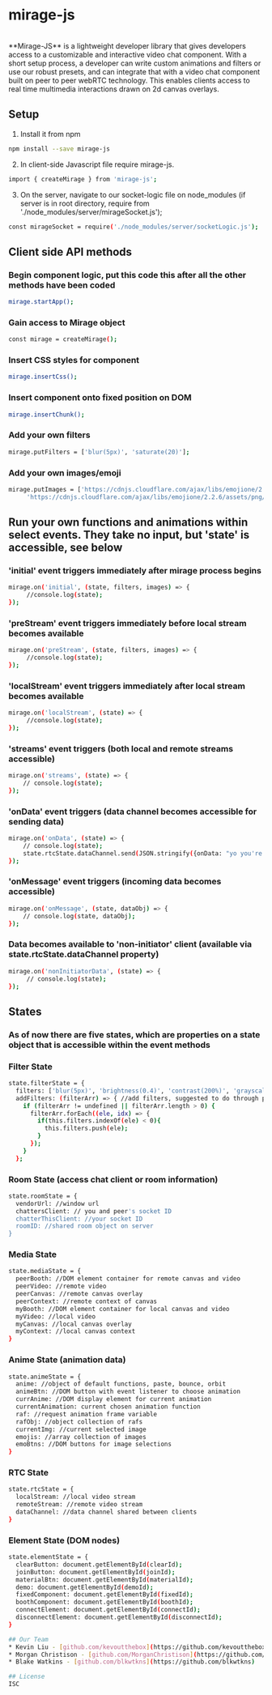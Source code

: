 # mirage-js

</br>
**Mirage-JS**  is a lightweight developer library that gives developers access to a customizable and interactive video chat component.
With a short setup process, a developer can write custom animations and filters or use our robust presets, and can integrate that with a video chat component built on peer to peer webRTC technology. This enables clients access to real time multimedia interactions drawn on 2d canvas overlays.


## Setup

1. Install it from npm
```bash
npm install --save mirage-js
```
2. In client-side Javascript file require mirage-js.
```bash
import { createMirage } from 'mirage-js';
```
3. On the server, navigate to our socket-logic file on node_modules (if server is in root directory, require from './node_modules/server/mirageSocket.js');
```bash
const mirageSocket = require('./node_modules/server/socketLogic.js');
```

## Client side API methods

### Begin component logic, put this code this after all the other methods have been coded
```bash
mirage.startApp();
```

### Gain access to Mirage object
```bash
const mirage = createMirage();
```

### Insert CSS styles for component
```bash
mirage.insertCss();
```

### Insert component onto fixed position on DOM
```bash
mirage.insertChunk();
```

### Add your own filters
```bash
mirage.putFilters = ['blur(5px)', 'saturate(20)'];
```

### Add your own images/emoji
```bash
mirage.putImages = ['https://cdnjs.cloudflare.com/ajax/libs/emojione/2.2.6/assets/png/1f4a9.png',
     'https://cdnjs.cloudflare.com/ajax/libs/emojione/2.2.6/assets/png/1f4af.png'];
```

## Run your own functions and animations within select events. They take no input, but 'state' is accessible, see below 

### 'initial' event triggers immediately after mirage process begins
```bash
mirage.on('initial', (state, filters, images) => {
     //console.log(state);
});
```

### 'preStream' event triggers immediately before local stream becomes available
```bash
mirage.on('preStream', (state, filters, images) => {
     //console.log(state);
});
```

### 'localStream' event triggers immediately after local stream becomes available
```bash
mirage.on('localStream', (state) => {
     //console.log(state);
});
```

### 'streams' event triggers (both local and remote streams accessible) 
```bash
mirage.on('streams', (state) => {
    // console.log(state);
});
```

### 'onData' event triggers (data channel becomes accessible for sending data)
```bash
mirage.on('onData', (state) => {
    // console.log(state);
    state.rtcState.dataChannel.send(JSON.stringify({onData: "yo you're up in the data channels"}));
});
```
  
### 'onMessage' event triggers (incoming data becomes accessible)
```bash
mirage.on('onMessage', (state, dataObj) => {
    // console.log(state, dataObj);
});
```
### Data becomes available to 'non-initiator' client (available via state.rtcState.dataChannel property)
```bash
mirage.on('nonInitiatorData', (state) => {
     // console.log(state);
});
```

## States

### As of now there are five states, which are properties on a state object that is accessible within the event methods

### Filter State
```bash
state.filterState = {
  filters: ['blur(5px)', 'brightness(0.4)', 'contrast(200%)', 'grayscale(100%)', 'hue-rotate(90deg)', 'invert(100%)', 'sepia(100%)', 'saturate(20)', 'none']; //default filters
  addFilters: (filterArr) => { //add filters, suggested to do through putFilters method
    if (filterArr != undefined || filterArr.length > 0) {
      filterArr.forEach((ele, idx) => {
        if(this.filters.indexOf(ele) < 0){
          this.filters.push(ele);
        }
      });
    }
  };
```

### Room State (access chat client or room information) 
```bash
state.roomState = {
  vendorUrl: //window url
  chattersClient: // you and peer's socket ID
  chatterThisClient: //your socket ID
  roomID: //shared room object on server
}
```

### Media State
```bash
state.mediaState = {
  peerBooth: //DOM element container for remote canvas and video
  peerVideo: //remote video
  peerCanvas: //remote canvas overlay
  peerContext: //remote context of canvas
  myBooth: //DOM element container for local canvas and video
  myVideo: //local video
  myCanvas: //local canvas overlay
  myContext: //local canvas context
}
```

### Anime State (animation data)
```bash
state.animeState = {
  anime: //object of default functions, paste, bounce, orbit
  animeBtn: //DOM button with event listener to choose animation
  currAnime: //DOM display element for current animation
  currentAnimation: current chosen animation function
  raf: //request animation frame variable
  rafObj: //object collection of rafs
  currentImg: //current selected image
  emojis: //array collection of images
  emoBtns: //DOM buttons for image selections
}
```

### RTC State
```bash
state.rtcState = {
  localStream: //local video stream
  remoteStream: //remote video stream
  dataChannel: //data channel shared between clients
}
```

### Element State (DOM nodes)
```bash
state.elementState = {
  clearButton: document.getElementById(clearId);
  joinButton: document.getElementById(joinId);
  materialBtn: document.getElementById(materialId);
  demo: document.getElementById(demoId);
  fixedComponent: document.getElementById(fixedId);
  boothComponent: document.getElementById(boothId);
  connectElement: document.getElementById(connectId);
  disconnectElement: document.getElementById(disconnectId);
}

## Our Team
* Kevin Liu - [github.com/kevoutthebox](https://github.com/kevoutthebox)
* Morgan Christison - [github.com/MorganChristison](https://github.com/MorganChristison)
* Blake Watkins - [github.com/blkwtkns](https://github.com/blkwtkns)

## License
ISC
